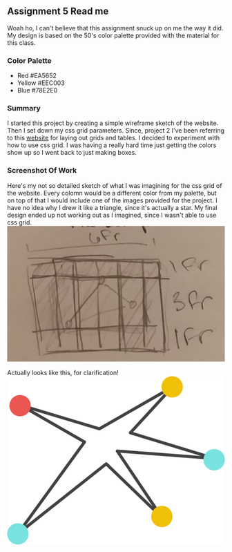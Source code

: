 ## Assignment 5 Read me

Woah ho, I can't believe that this assignment snuck up on me the way it did.
My design is based on the 50's color palette provided with the material for this class.

### Color Palette
- Red #EA5652
- Yellow #EEC003
- Blue #78E2E0

### Summary
I started this project by creating a simple wireframe sketch of the website. Then I set down my css grid parameters.
Since, project 2 I've been referring to this  [website][12261ce5] for laying out grids and tables. I decided to experiment with how to use css grid. I was having a really hard time just getting the colors show up so I went back to just making boxes.

### Screenshot Of Work
Here's my not so detailed sketch of what I was imagining for the css grid of the website. Every colomn would be a different color from my palette, but on top of that I would include one of the images provided for the project. I have no idea why I drew it like a triangle, since it's actually a star. My final design ended up not working out as I imagined, since I wasn't able to use css grid.
![Quick Wireframe/ sketch](images/screenshot.jpg)

Actually looks like this, for clarification!
![Star png](images/1950s-04.png)

  [12261ce5]: https://css-tricks.com/snippets/css/complete-guide-grid/ "css grid"
